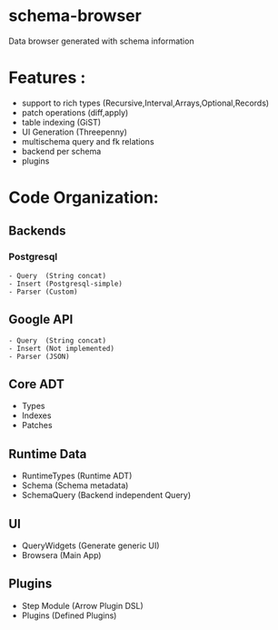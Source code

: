 # schema-browser
Data browser generated with schema information


# Features :
 - support to rich types (Recursive,Interval,Arrays,Optional,Records) 
 - patch operations (diff,apply) 
 - table indexing (GiST) 
 - UI Generation (Threepenny)
 - multischema query and fk relations
 - backend per schema
 - plugins



# Code Organization:

## Backends 
### Postgresql
    - Query  (String concat)
    - Insert (Postgresql-simple)
    - Parser (Custom)
## Google API 
    - Query  (String concat)
    - Insert (Not implemented)
    - Parser (JSON)

## Core ADT 
 - Types
 - Indexes
 - Patches

## Runtime Data
 - RuntimeTypes (Runtime ADT)
 - Schema      (Schema metadata)
 - SchemaQuery (Backend independent Query)

## UI
 - QueryWidgets  (Generate generic UI)
 - Browsera (Main App)

## Plugins 
 - Step Module  (Arrow Plugin DSL)
 - Plugins  (Defined Plugins)



